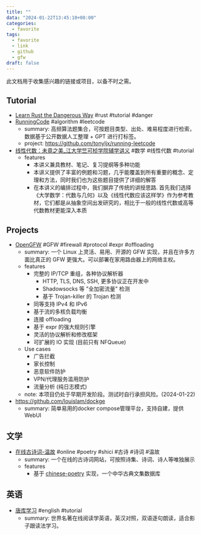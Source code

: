 ```yaml
---
title: ""
data: "2024-01-22T13:45:10+08:00"
categories:
  - favorite
tags:
  - favorite
  - link
  - github
  - gfw
draft: false
---
```

此文档用于收集感兴趣的链接或项目，以备不时之需。

## Tutorial
- [Learn Rust the Dangerous Way](https://cliffle.com/p/dangerust/)  #rust #tutorial #danger
- [RunningCode](https://code.gpthanghai.com)  #algorithm #leetcode
  - summary: 高频算法题集合，可按题目类型、出处、难易程度进行检索，数据基于公开数据人工整理 + GPT 进行打标签。
  - project: <https://github.com/tonyljx/running-leetcode>
- [线性代数：未竟之美_江大学竺可桢学院辅学讲义](https://github.com/yhwu-is/Linear-Algebra-Left-Undone) #数学 #线性代数 #tutorial
  - features
    - 本讲义兼具教材、笔记、复习提纲等多种功能
    - 本讲义提供了丰富的例题和习题，几乎能覆盖到所有重要的概念、定理和方法，同时我们也为这些题目提供了详细的解答
    - 在本讲义的编排过程中，我们摒弃了传统的讲授思路. 首先我们选择《大学数学：代数与几何》以及《线性代数应该这样学》作为参考教材，它们都是从抽象空间出发研究的，相比于一般的线性代数或高等代数教材更能深入本质
## Projects
- [OpenGFW](https://github.com/apernet/OpenGFW)  #GFW #firewall #protocol #expr #offloading
  - summary: 一个 Linux 上灵活、易用、开源的 GFW 实现，并且在许多方面比真正的 GFW 更强大。可以部署在家用路由器上的网络主权。
  - features
    - 完整的 IP/TCP 重组，各种协议解析器
      - HTTP, TLS, DNS, SSH, 更多协议正在开发中
      - Shadowsocks 等 "全加密流量" 检测
      - 基于 Trojan-killer 的 Trojan 检测
    - 同等支持 IPv4 和 IPv6
    - 基于流的多核负载均衡
    - 连接 offloading
    - 基于 expr 的强大规则引擎
    - 灵活的协议解析和修改框架
    - 可扩展的 IO 实现 (目前只有 NFQueue)
  - Use cases
    - 广告拦截
    - 家长控制
    - 恶意软件防护
    - VPN/代理服务滥用防护
    - 流量分析 (纯日志模式)
  - note: 本项目仍处于早期开发阶段。测试时自行承担风险。(2024-01-22)
- <https://github.com/louislam/dockge>
  - summary: 简单易用的docker compose管理平台，支持自建，提供 WebUI

## 文学
- [在线古诗词-温故](https://shici.honmaple.com/)  #online #poetry #shici #古诗 #诗词 #温故
  - summary: 一个在线的古诗词网站，可按照诗集、诗词、诗人等唯独展示
  - features
    - 基于 [chinese-poetry](https://github.com/chinese-poetry/chinese-poetry) 实现，一个中华古典文集数据库

## 英语
- [唐库学习](http://www.tanglib.com)  #english #tutorial
  - summary: 世界名著在线阅读学英语，英汉对照，双语逐句朗读，适合影子跟读法学习。
